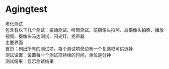 # Agingtest
老化测试<br>
包含有以下几个测试：振动测试、听筒测试、前摄像头拍照、后摄像头拍照、播放视频、摄像头马达测试、闪光灯、扬声器<br>
主要界面<br>
首页：列出所有的测试项，每个测试项旁边有一个复选框可供选择<br>
测试设置：设置每一个测试项持续的时间，单位是分钟<br>
测试结果：显示测试结果<br>
